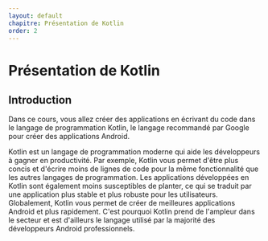 ```yaml
---
layout: default
chapitre: Présentation de Kotlin
order: 2
---
```


# Présentation de Kotlin
## Introduction

Dans ce cours, vous allez créer des applications en écrivant du code dans le langage de programmation Kotlin, le langage recommandé par Google pour créer des applications Android.

Kotlin est un langage de programmation moderne qui aide les développeurs à gagner en productivité. Par exemple, Kotlin vous permet d'être plus concis et d'écrire moins de lignes de code pour la même fonctionnalité que les autres langages de programmation. Les applications développées en Kotlin sont également moins susceptibles de planter, ce qui se traduit par une application plus stable et plus robuste pour les utilisateurs. Globalement, Kotlin vous permet de créer de meilleures applications Android et plus rapidement. C'est pourquoi Kotlin prend de l'ampleur dans le secteur et est d'ailleurs le langage utilisé par la majorité des développeurs Android professionnels.

